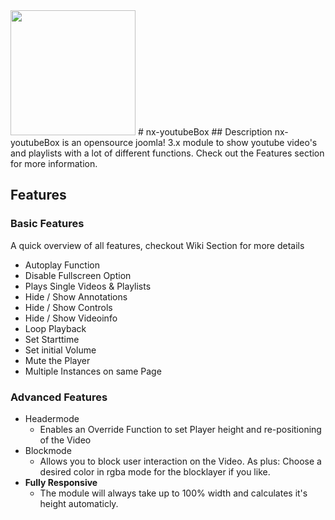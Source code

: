 
<img src="../master/images/nx-ytBox.png" width="200">
# nx-youtubeBox
## Description
nx-youtubeBox is an opensource joomla! 3.x module to show youtube video's and playlists with a lot of different functions. Check out the Features section for more information.

## Features

### Basic Features
<p>A quick overview of all features, checkout Wiki Section for more details</p>
<ul>
<li>Autoplay Function</li>
<li>Disable Fullscreen Option</li>
<li>Plays Single Videos &amp; Playlists</li>
<li>Hide / Show Annotations</li>
<li>Hide / Show Controls</li>
<li>Hide / Show Videoinfo</li>
<li>Loop Playback</li>
<li>Set Starttime</li>
<li>Set initial Volume</li>
<li>Mute the Player</li>
<li>Multiple Instances on same Page</li>
</ul>

### Advanced Features
<ul>
<li>Headermode
  <ul>
  <li>Enables an Override Function to set Player height and re-positioning of the Video</li>
  </ul>
</li>
<li>Blockmode
  <ul>
  <li>Allows you to block user interaction on the Video. As plus: Choose a desired color in rgba mode for the blocklayer if you like.</li>
  </ul>
</li>
<li><strong>Fully Responsive</strong>
<ul>
<li>The module will always take up to 100% width and calculates it's height automaticly.</li>
</ul>
</li>
</ul>


